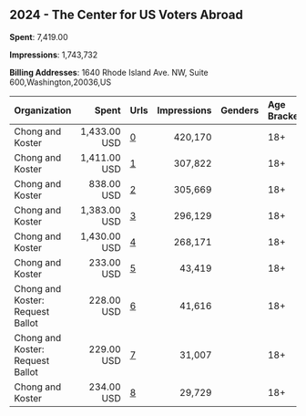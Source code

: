 ## 2024 - The Center for US Voters Abroad 
**Spent**: 7,419.00

**Impressions**: 1,743,732

**Billing Addresses**: 1640 Rhode Island Ave. NW, Suite 600,Washington,20036,US

|Organization|Spent|Urls|Impressions|Genders|Age Brackets|Country Codes|
|:---|---:|:---|---:|:---|:---|:---|
|Chong and Koster|1,433.00 USD|[0](https://www.snap.com/political-ads/asset/9b1cbc7e24f58e1c6925eed557f24d60902e8a222a41448ec444f89ebcbfe5d9?mediaType=png)|420,170||18+|australia|
|Chong and Koster|1,411.00 USD|[1](https://www.snap.com/political-ads/asset/9825f75ef20968c8d5ce357d59009735bc8913e37caecabdd85120d541a19f04?mediaType=png)|307,822||18+|united kingdom|
|Chong and Koster|838.00 USD|[2](https://www.snap.com/political-ads/asset/96454ca43140fc82723dcf2085156bc28a553cc9b8b711b4fa8cd5f005ff0dd8?mediaType=png)|305,669||18+|france|
|Chong and Koster|1,383.00 USD|[3](https://www.snap.com/political-ads/asset/da20aee9866bfe412566be1401349798ce56146e011164ff15071ef9a97e79d9?mediaType=png)|296,129||18+|canada|
|Chong and Koster|1,430.00 USD|[4](https://www.snap.com/political-ads/asset/50c6b6be6c99252615b652b2a48e07c80aa59c0c859059f9389ffc6ee06d9351?mediaType=png)|268,171||18+|germany|
|Chong and Koster|233.00 USD|[5](https://www.snap.com/political-ads/asset/fdaa44aa3288bb46f5efc3c2df2cf87f9920b095de7afaefe7d095c50acf4c5d?mediaType=mp4)|43,419||18+|united kingdom|
|Chong and Koster: Request Ballot|228.00 USD|[6](https://www.snap.com/political-ads/asset/242ba71e102c9017384edcaf013edd648bc844b09f23e465102d976c15c28971?mediaType=mp4)|41,616||18+|canada|
|Chong and Koster: Request Ballot|229.00 USD|[7](https://www.snap.com/political-ads/asset/242ba71e102c9017384edcaf013edd648bc844b09f23e465102d976c15c28971?mediaType=mp4)|31,007||18+|canada|
|Chong and Koster|234.00 USD|[8](https://www.snap.com/political-ads/asset/fdaa44aa3288bb46f5efc3c2df2cf87f9920b095de7afaefe7d095c50acf4c5d?mediaType=mp4)|29,729||18+|united kingdom|
